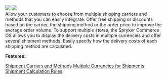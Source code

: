 <div class='feature-text'>
    <div class='feature-images'>
    <img class="light-mode" src="https://spryker.s3.eu-central-1.amazonaws.com/docs/Document+360/Capabilities+icons/light/shipment.svg"/>
    <img class="dark-mode" src="https://spryker.s3.eu-central-1.amazonaws.com/docs/Document+360/Capabilities+icons/dark/shipment.svg"/>
    </div>
    <div class="feature-text-wrap">
Allow your customers to choose from multiple shipping carriers and methods that you can easily integrate. Offer free shipping or discounts based on the carrier, the shipping method or the order price to improve the average order volume. To support multiple stores, the Spryker Commerce OS allows you to display the delivery costs in multiple currencies and offer several shipment methods. Easily specify how the delivery costs of each shipping method are calculated.
 </div>
</div>

**Features:**
<div>
<a class="feature-link" href="https://documentation.spryker.com/v3/docs/shipment-carriers-methods">Shipment Carriers and Methods</a>
<a class="feature-link" href="https://documentation.spryker.com/v3/docs/multiple-currency-shipment">Multiple Currencies for Shipments</a>
<a class="feature-link" href="https://documentation.spryker.com/v3/docs/shipment-calculation-rules">Shipment Calculation Rules</a>
   </div>